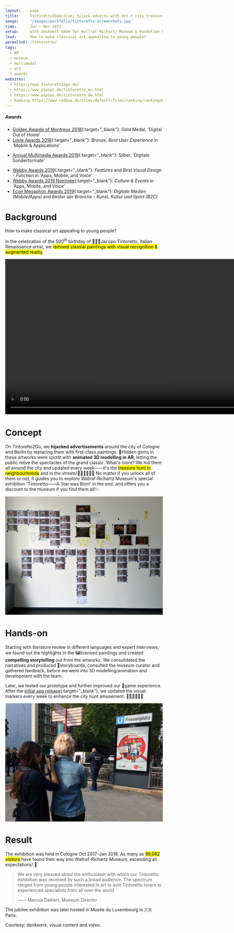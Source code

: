 ```yaml
---
layout:    page
title:     Tintoretto2Go&colon; hijack adverts with art + city treasure hunt
image:     '/images/portfolio/tintoretto-screenshots.jpg'
time:      Jun ~ Nov 2017
setup:     with denkwerk GmbH for Wallraf-Richartz Museum & Fondation Corboud.
lead:      How to make classical art appealing to young people?
permalink: /tintoretto/
tags:
  - AR
  - museum
  - multimodal
  - art
  - awards
websites:
  - https://www.tintoretto2go.de/
  - https://www.pipipi.de/tintoretto_en.html
  - https://www.pipipi.de/tintoretto_de.html
  - Ranking https://www.redbox.de/sites/default/files/ranking/ranking2019/details/215.htm
---
```


<div class="extras" markdown="1">

##### Awards

- [Golden Awards of Montreux 2018](http://www.goldenawardmontreux.com/winners2018/winners2018-digital.html){:target="_blank"}: Gold Medal, 'Digital Out of Home'
- [Lovie Awards 2018](https://winners.lovieawards.eu/#!y=2018&m=274){:target="_blank"}: Bronze, *Best User Experience* in 'Mobile & Applications'
<!--- Facebook post: https://www.facebook.com/denkwerk/posts/10156682556103426/
	  Twitter: https://twitter.com/denkwerk/status/1051809941558886400
	  iOS App: https://apps.apple.com/us/app/tintoretto2go/id1292594289 --->
- [Annual Multimedia Awards 2019](https://www.annual-multimedia.de/gewinner-2019){:target="_blank"}: Silber, 'Digitale Sonderformate'
<!--- Artsy report: https://www.artsy.net/news/artsy-editorial-tate-augmented-reality-street-art-application-2019-webby-awards-nominees --->
- [Webby Awards 2019](https://www.webbyawards.com/winners/2019/apps-mobile-and-voice/apps-mobile-features/best-visual-design-function/tintoretto2go/){:target="_blank"}: *Features* and *Best Visual Design - Function* in 'Apps, Mobile, and Voice'
- [Webby Awards 2019 Nominee](https://www.webbyawards.com/winners/2019/apps-mobile-and-voice/apps-mobile-sites-general/culture-events/tintoretto2go/){:target="_blank"}: *Culture & Events* in 'Apps, Mobile, and Voice'
- [Econ Megaphon Awards 2019](https://www.econforum.de/beitraege/econ-megaphon-awards/2019/mobileapps/tintoretto2go){:target="_blank"}: *Digitale Medien (Mobile/Apps)* and *Bester der Branche - Kunst, Kultur und Sport (B2C)*

</div>

# Background
How to make classical art appealing to young people?

In the celebration of the 500<sup>th</sup> birthday of 👨🏻‍🎨Jacopo Tintoretto, Italian Renaissance artist, we <mark>remixed classial paintings with visual recognition & augmented reality</mark>.

<video width="992" controls>
<source src="https://www.pipipi.de/fileadmin/dam/awards/tintoretto2go/tintoretto2go_master_mp4_en_klein_2.mp4" type="video/mp4">
</video>

# Concept
On Tintoretto2Go, we **hijacked advertisements** around the city of Cologne and Berlin by replacing them with first-class paintings. 💎Hidden gems in these artworks were spotlit with **animated 3D modelling in AR**, letting the public relive the spectacles of the grand classic. What's more? We hid them all around the city and updated every week——it's the <mark>treasure hunt in neighbourhoods</mark> and in the streets!🕵🏻‍♀️🕵🏽‍♂️ No matter if you unlock all of them or not, it guides you to explore Wallraf-Richartz Museum's special exhibition 'Tintoretto——A Star was Born' in the end, and offers you a discount to the museum if you find them all!✨

![Storyboard for Tintoretto2Go, narratives of Renaissance masterpiece](/images/portfolio/tintoretto-storyboard-2.jpg)

# Hands-on
Starting with literature review in different languages and expert interviews, we found out the highlights in the 🖼licensed paintings and created **compelling storytelling** out from the artworks. We consolidated the narratives and produced 🌌storyboards, consulted the museum curator and gathered feedback, before we went into 3D modelling/animation and development with the team.

Later, we tested our prototype and further improved our 👾game experience. After the [initial app release](https://apps.apple.com/us/app/tintoretto2go/id1292594289){:target="_blank"}, we updated the visual markers every week to enhance the city hunt amusement. 🏃🏻‍♂️🏃🏼‍♀️

![On-site testing for AR storytelling](/images/portfolio/tintoretto-test-compressed.jpg)

# Result
The exhibition was held in Cologne Oct 2017–Jan 2018. As many as <mark>99,062 visitors</mark> have found their way into Wallraf-Richartz Museum, exceeding all expectations! 🎪

> We are very pleased about the enthusiasm with which our Tintoretto exhibition was received by such a broad audience. The spectrum ranged from young people interested in art to avid Tintoretto lovers to experienced specialists from all over the world.
>
> —— Marcus Dekiert, Museum Director

The jubilee exhibition was later hosted in Musée du Luxembourg in 🇫🇷Paris.

<div class="extras" markdown="1">
Courtesy: <i>denkwerk</i>, visual content and video.
</div>